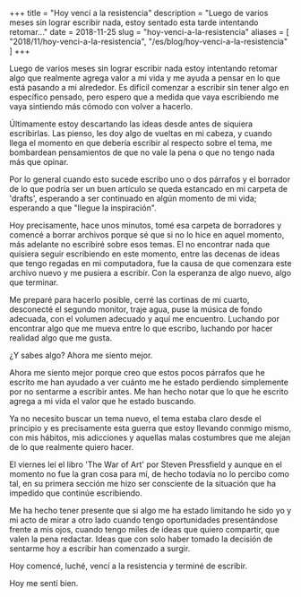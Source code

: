 +++
title = "Hoy vencí a la resistencia"
description = "Luego de varios meses sin lograr escribir nada, estoy sentado esta tarde intentando retomar..."
date = 2018-11-25 
slug = "hoy-venci-a-la-resistencia"
aliases = [
	"2018/11/hoy-venci-a-la-resistencia",
	"/es/blog/hoy-venci-a-la-resistencia"
]
+++

Luego de varios meses sin lograr escribir nada estoy intentando retomar algo que
realmente agrega valor a mi vida y me ayuda a pensar en lo que está pasando a mi
alrededor. Es difícil comenzar a escribir sin tener algo en específico pensado,
pero espero que a medida que vaya escribiendo me vaya sintiendo más cómodo con
volver a hacerlo.<!-- more -->

Últimamente estoy descartando las ideas desde antes de siquiera escribirlas. Las
pienso, les doy algo de vueltas en mi cabeza, y cuando llega el momento en que
debería escribir al respecto sobre el tema, me bombardean pensamientos de que no
vale la pena o que no tengo nada más que opinar.

Por lo general cuando esto sucede escribo uno o dos párrafos y el borrador de lo
que podría ser un buen artículo se queda estancado en mi carpeta de 'drafts',
esperando a ser continuado en algún momento de mi vida; esperando a que "llegue
la inspiración".

Hoy precisamente, hace unos minutos, tomé esa carpeta de borradores y comencé a
borrar archivos porque sé que si no lo hice en aquel momento, más adelante no
escribiré sobre esos temas. El no encontrar nada que quisiera seguir escribiendo
en este momento, entre las decenas de ideas que tengo regadas en mi computadora,
fue la causa de que comenzara este archivo nuevo y me pusiera a escribir. Con la
esperanza de algo nuevo, algo que terminar.

Me preparé para hacerlo posible, cerré las cortinas de mi cuarto, desconecté el
segundo monitor, traje agua, puse la música de fondo adecuada, con el volumen
adecuado y aquí me encuentro. Luchando por encontrar algo que me mueva entre lo
que escribo, luchando por hacer realidad algo que me gusta.

¿Y sabes algo? Ahora me siento mejor.

Ahora me siento mejor porque creo que estos pocos párrafos que he escrito me han
ayudado a ver cuánto me he estado perdiendo simplemente por no sentarme a
escribir antes. Me han hecho notar que lo que he escrito agrega a mi vida el
valor que he estado buscando.

Ya no necesito buscar un tema nuevo, el tema estaba claro desde el principio y
es precisamente esta guerra que estoy llevando conmigo mismo, con mis hábitos,
mis adicciones y aquellas malas costumbres que me alejan de lo que realmente
quiero hacer.

El viernes leí el libro 'The War of Art' por Steven Pressfield y aunque en el
momento no fue la gran cosa para mí, de hecho todavía no lo percibo como tal, en
su primera sección me hizo ser consciente de la situación que ha impedido que
continúe escribiendo.

Me ha hecho tener presente que si algo me ha estado limitando he sido yo y mi
acto de mirar a otro lado cuando tengo oportunidades presentándose frente a mis
ojos, cuando tengo miles de ideas que quiero compartir, que valen la pena
redactar. Ideas que con solo haber tomado la decisión de sentarme hoy a escribir
han comenzado a surgir.

Hoy comencé, luché, vencí a la resistencia y terminé de escribir.

Hoy me sentí bien.
